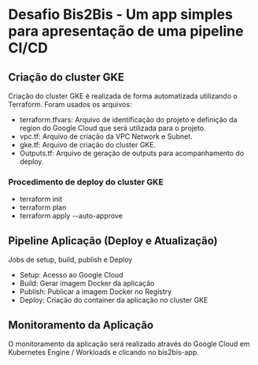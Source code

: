 # **Desafio Bis2Bis - Um app simples para apresentação de uma pipeline CI/CD**

## Criação do cluster GKE
Criação do cluster GKE é realizada de forma automatizada utilizando o Terraform. Foram usados os arquivos:
- terraform.tfvars: Arquivo de identificação do projeto e definição da region do Google Cloud que será utilizada para o projeto.
- vpc.tf: Arquivo de criação da VPC Network e Subnet.
- gke.tf: Arquivo de criação do cluster GKE.
- Outputs.tf: Arquivo de geração de outputs para acompanhamento do deploy.

### Procedimento de deploy do cluster GKE
- terraform init
- terraform plan
- terraform apply --auto-approve 

## Pipeline Aplicação (Deploy e Atualização)
Jobs de setup, build, publish e Deploy
- Setup: Acesso ao Google Cloud
- Build: Gerar imagem Docker da aplicação
- Publish: Publicar a imagem Docker no Registry
- Deploy: Criação do container da aplicação no cluster GKE

## Monitoramento da Aplicação
O monitoramento da aplicação será realizado através do Google Cloud em Kubernetes Engine / Workloads e clicando no bis2bis-app.
